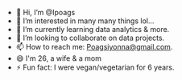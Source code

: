 - 👋 Hi, I’m @Ipoags
- 👀 I’m interested in many many things lol...
- 🌱 I’m currently learning data analytics & more.
- 💞️ I’m looking to collaborate on data projects.
- 📫 How to reach me: Poagsiyonna@gmail.com.
- 😄 I'm 26, a wife & a mom
- ⚡ Fun fact: I were vegan/vegetarian for 6 years.

<!---
Ipoags/Ipoags is a ✨ special ✨ repository because its `README.md` (this file) appears on your GitHub profile.
You can click the Preview link to take a look at your changes.
--->
